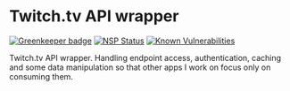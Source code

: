 # Twitch.tv API wrapper
[![Greenkeeper badge](https://badges.greenkeeper.io/lwojcik/twitch-api-proxy.svg)](https://greenkeeper.io/)
[![NSP Status](https://nodesecurity.io/orgs/lwojcik/projects/40005832-9cb1-4b6b-8e46-d76524ef6fb1/badge)](https://nodesecurity.io/orgs/lwojcik/projects/40005832-9cb1-4b6b-8e46-d76524ef6fb1)
[![Known Vulnerabilities](https://snyk.io/test/github/lwojcik/twitch-api-proxy/badge.svg?targetFile=package.json)](https://snyk.io/test/github/lwojcik/twitch-api-proxy?targetFile=package.json)

Twitch.tv API wrapper. Handling endpoint access, authentication, caching and some data manipulation so that other apps I work on focus only on consuming them.